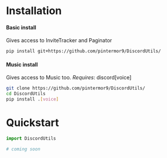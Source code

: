 # Installation

#### Basic install
Gives access to InviteTracker and Paginator
```sh
pip install git+https://github.com/pintermor9/DiscordUtils/
```

#### Music install
Gives access to Music too.
*Requires*: discord[voice]
```sh
git clone https://github.com/pintermor9/DiscordUtils/
cd DiscordUtils
pip install .[voice]
```

# Quickstart
```py
import DiscordUtils

# coming soon
```
